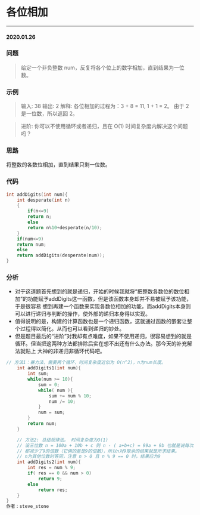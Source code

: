# 各位相加
***
#### 2020.01.26

### 问题
>给定一个非负整数 num，反复将各个位上的数字相加，直到结果为一位数。

### 示例
>输入: 38
输出: 2 
解释: 各位相加的过程为：3 + 8 = 11, 1 + 1 = 2。 由于 2 是一位数，所以返回 2。

>进阶:
你可以不使用循环或者递归，且在 O(1) 时间复杂度内解决这个问题吗？

### 思路
将整数的各数位相加，直到结果只剩一位数。

### 代码
```c
int addDigits(int num){
    int desperate(int n)
    {
        if(n<=9)
        return n;
        else
        return n%10+desperate(n/10); 
    }
    if(num<=9)
    return num;
    else
    return addDigits(desperate(num));
}
```

### 分析
 - 对于这道题首先想到的就是递归，开始的时候我就将“把整数各数位的数位相加”的功能赋予addDigits这一函数，但是该函数本身却并不易被赋予该功能，于是很容易
   想到再建一个函数来实现各数位相加的功能，而addDigits本身则可以进行递归与判断的操作，使外部的递归本身得以实现。
 - 值得说明的是，构建的计算函数也是一个递归函数，这就通过函数的嵌套让整个过程得以简化。从而也可以看到递归的妙处。
 - 但是题目最后的“进阶”对我却有点难度，如果不使用递归，很容易想到的就是循环。但当把这两种方法都排除后实在想不出还有什么办法。那今天的补充解法就贴上
   大神的非递归非循环代码吧。
   
```c
// 方法1：暴力法，需要两个循环，时间复杂度近似为 O(n^2)，n为num长度。
    int addDigits1(int num){
        int sum;
        while(num >= 10){
            sum = 0;
            while( num ){
                sum += num % 10;
                num /= 10;
            }
            num = sum;
        }
        return num;
    }

    // 方法2: 总结规律法。 时间复杂度为O(1)
    // 设三位数 n = 100a + 10b + c 则 n - ( a+b+c) = 99a + 9b 也就是说每次n的各位求和结果与原n相比，
    // 都减少了9的倍数（它俩的差是9的倍数），所以n对9取余的结果就是所求结果。
    // n为其他位数时等同，注意 n > 0 且 n % 9 == 0 时，结果应为9
    int addDigits2(int num){
        int res = num % 9;
        if( res == 0 && num > 0)
            return 9;
        else
            return res;
    }
}
作者：steve_stone
